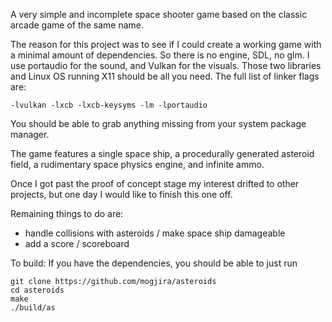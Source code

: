 A very simple and incomplete space shooter game based on the classic arcade game of the same name.

The reason for this project was to see if I could create a working game with a minimal amount of dependencies. So there is no engine, SDL, no glm. I use portaudio for the sound, and Vulkan for the visuals. Those two libraries and Linux OS running X11 should be all you need. The full list of linker flags are:

`-lvulkan -lxcb -lxcb-keysyms -lm -lportaudio`

You should be able to grab anything missing from your system package manager.

The game features a single space ship, a procedurally generated asteroid field, a rudimentary space physics engine, and infinite ammo.

Once I got past the proof of concept stage my interest drifted to other projects, but one day I would like to finish this one off.

Remaining things to do are:
- handle collisions with asteroids / make space ship damageable
- add a score / scoreboard

To build:
If you have the dependencies, you should be able to just run

```
git clone https://github.com/mogjira/asteroids
cd asteroids
make
./build/as
```
